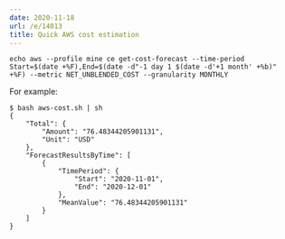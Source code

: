 ```yaml
---
date: 2020-11-18
url: /e/14013
title: Quick AWS cost estimation
---
```


	echo aws --profile mine ce get-cost-forecast --time-period Start=$(date +%F),End=$(date -d"-1 day 1 $(date -d'+1 month' +%b)" +%F) --metric NET_UNBLENDED_COST --granularity MONTHLY

For example:

	$ bash aws-cost.sh | sh
	{
		"Total": {
			"Amount": "76.48344205901131",
			"Unit": "USD"
		},
		"ForecastResultsByTime": [
			{
				"TimePeriod": {
					"Start": "2020-11-01",
					"End": "2020-12-01"
				},
				"MeanValue": "76.48344205901131"
			}
		]
	}
